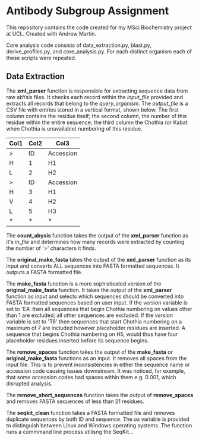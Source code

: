 # Antibody Subgroup Assignment

This repository contains the code created for my MSci Biochemistry project at UCL. Created with Andrew Martin. 

Core analysis code consists of data_extraction.py, blast.py, derive_profiles.py, and core_analysis.py. For each distinct organism each of these scripts were repeated. 



## Data Extraction 

The **xml_parser** function is responsible for extracting sequence data from raw abYsis files. It checks each record within the 
*input_file* provided and extracts all records that belong to the *query_organism*. The *output_file* is a CSV file with entries stored in a vertical format, shown below. The first column contains the residue itself; the second column, the number of this residue within the entire sequence; the third column the Chothia (or Kabat when Chothia is unavailable) numbering of this residue. 

|Col1|Col2|Col3|
|----|----|----|
|>| ID| Accession |
|H|1|H1|
|L|2|H2|
|>| ID| Accession| 
H|3|H1|
V|4|H2|
L|5|H3|
|*|*|*|

The **count_abysis** function takes the output of the **xml_parser** function as it's *in_file* and determines how many records were 
extracted by counting the number of '>' characters it finds. 

The **original_make_fasta** takes the output of the **xml_parser** function as its input and converts ALL sequences into FASTA formatted 
sequences. It outputs a FASTA formatted file. 

The **make_fasta** function is a more sophisticated version of the **original_make_fasta** function. It takes the output of the **xml_parser** function as input and selects which sequences should be converted into FASTA formatted sequences based on user input. If 
the *version* variable is set to 'EA' then all sequences that begin Chothia numbering on values other than 1 are excluded; all other sequences are excluded. If the *version* variable is set to 'T6' then sequences that start Chothia numbering on a maximum of 7 are included however placeholder residues are inserted. A sequence that begins Chothia numbering on H5, would thus have four placeholder residues inserted before its sequence begins. 

The **remove_spaces** function takes the output of the **make_fasta** or **original_make_fasta** functions as an input. It removes all 
spaces from the input file. This is to prevent inconsistencies in either the sequence name or accession code causing issues downstream. It was noticed, for example, that some accession codes had spaces within them e.g. 0 001, which disrupted analysis. 

The **remove_short_sequences** function takes the output of **remove_spaces** and removes FASTA sequences of less than 21 residues.

The **seqkit_clean** function takes a FASTA formatted file and removes duplicate sequences by both ID and sequence. The *os* variable is provided to distinguish between Linux and Windows operating systems. The function runs a commmand line process utilisng the SeqKit...


